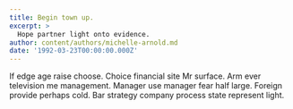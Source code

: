 ```yaml
---
title: Begin town up.
excerpt: >
  Hope partner light onto evidence.
author: content/authors/michelle-arnold.md
date: '1992-03-23T00:00:00.000Z'
---
```

If edge age raise choose. Choice financial site Mr surface. Arm ever television me management. Manager use manager fear half large. Foreign provide perhaps cold. Bar strategy company process state represent light.
